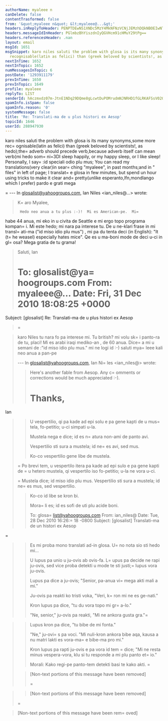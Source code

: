```yaml
---
authorName: myaleee n
canDelete: false
contentTrasformed: false
from: '&quot;myaleee n&quot; &lt;myaleee@...&gt;'
headers.inReplyToHeader: PENPTDEwNS1XNDc5MzY4MkNFNzVCNjJEMzhDQkNBOEIwNTBAcGh4LmdibD4=
headers.messageIdInHeader: PGlmbzBhYiszdnIyQGVHcm91cHMuY29tPg==
headers.referencesHeader: .nan
layout: email
msgId: 1651
msgSnippet: karo niles saluti the problem with glosa is its many synonyms,some more
  recognisable(latin as felici) than (greek beloved by scientists!, as hedo);the adverb
nextInTime: 1652
nextInTopic: 1652
numMessagesInTopic: 6
postDate: '1293911179'
prevInTime: 1650
prevInTopic: 1649
profile: myaleee
replyTo: LIST
senderId: hAczmxdz07m-JtnE1NDq29DQme8gLcwtDuPOMrudmNJNRHD1fGLRKAFSsV02OjgNOeFDRbflvhHXbl0r13mGb7wfHAwKQQ
spamInfo.isSpam: false
spamInfo.reason: '0'
systemMessage: false
title: 'Re: Translati-ma de u plus histori ex Aesop'
topicId: 1646
userId: 288947930
---
```


karo niles
saluti
the problem with glosa is its many synonyms,some more rec=
ognisable(latin as felici) than (greek beloved by scientists!, as hedo);the=
 adverb should precede verb,because adverb itself can mean verb(mi hedo som=
ni=3DI sleep happily, or my happy sleep, or I like sleep!
Personally, I say=
:id speciali odio  plu mus; You can read my translations(very clear)in sear=
ching "myaleee", in past months;and in " files" in left of page; I translat=
e glosa in few minutes, but spend un hour using tricks to make it clear and=
 pretty(unlike esperanto,lfn,mondlango which I prefer)
pardo e grati mega

=
--- In glosalist@yahoogroups.com, Ian Niles <ian_niles@...> wrote:
>
> 
> K=
aro Myalee,
>  
>      Hedo neo anua a tu plus :-)!  Mi es American-pe.  Mi=
 habe 44 anua, mi eko in u civita de Seattle e mi ergo topo programa kompan=
i.  Mi este hedo; mi nara pa interese tu.  De u ne-klari frase in mi transl=
ati-ma ("id miso idio plu mus") , mi pa du tenta deci (in English):  "It (t=
he weasel) especially hates mice".  Qe es u ma-boni mode de deci u-ci in gl=
osa?  Mega gratia de tu grama!
>  
> Saluti,
> Ian
> 
> 
> To: glosalist@ya=
hoogroups.com
> From: myaleee@...
> Date: Fri, 31 Dec 2010 18:08:25 +0000
>=
 Subject: [glosalist] Re: Translati-ma de u plus histori ex Aesop
> 
> 
>  =
 
> 
> 
> 
> karo Niles
> tu nara fo pa interese mi. Tu british? mi volu sk=
i panto-ra de tu, placi!
> Mi es arabi iraqi mediko-an , de 60 anua.
> Dice=
 a mi u semani de :"id miso idio plu mus." mi ne logi id :-)
> saluti
> mya=
leee
> kali neo anua a pan-pe
> 
> --- In glosalist@yahoogroups.com, Ian Ni=
les <ian_niles@> wrote:
> >
> > 
> > Here's another fable from Aesop. Any c=
omments or corrections would be much appreciated :-).
> > 
> > Thanks,
> > =
Ian
> > 
> > U vespertilio, qi pa kade ad epi solu e pa gene kapti de u mus=
tela, fo-petitio; u-ci simpati u-la. 
> > 
> > Mustela nega e dice; id es n=
atura non-ami de panto avi. 
> > 
> > Vespertilio sti sura a mustela; id ne=
 es avi, sed mus. 
> > 
> > Ko-co vespertilio gene libe de mustela. 
> > 
>=
 > Po brevi tem, u vespertilo itera pa kade ad epi sulo e pa gene kapti de =
u hetero mustela, qi vespertilo iso fo-petitio; u-la ne vora u-ci. 
> > 
> =
> Mustela dice; id miso idio plu mus. Vespertilio sti sura a mustela; id ne=
 es mus, sed vespertilio. 
> > 
> > Ko-co id libe se kron bi.
> > 
> > Mora=
li es; id es sofi de uti plu acide boni. 
> > 
> > 
> > 
> > 
> > To: glosa=
list@yahoogroups.com
> > From: ian_niles@
> > Date: Tue, 28 Dec 2010 16:26:=
18 -0800
> > Subject: [glosalist] Translati-ma de un histori ex Aesop
> > 
=
> > 
> > 
> > 
> > 
> > 
> > 
> > Es mi proba mono translati ad-in glosa. U=
no nota sio sti hedo mi...
> > 
> > U lupus pa unio u ju-ovis ab ovis-fa. L=
upus pa decide ne rapi ju-ovis, sed vice proba detekti u mode te sti justi;=
 lupus vora ju-ovis. 
> > 
> > Lupus pa dice a ju-ovis; "Senior, pa-anua vi=
 mega akti mali a mi." 
> > 
> > Ju-ovis pa reakti ko tristi voka, "Veri, k=
ron mi ne es ge-nati." 
> > 
> > Kron lupus pa dice, "tu du vora topo mi gr=
a-lo." 
> > 
> > "Ne, senior," ju-ovis pa reakti, "Mi ne ankora gusta gra."=
 
> > 
> > Lupus kron pa dice, "tu bibe de mi fonta."
> > 
> > "Ne," ju-ovi=
s pa voci. "Mi nuli-kron ankora bibe aqa, kausa a nu matri lakti es vora-ma=
 e bibe-ma pro mi." 
> > 
> > Kron lupus pa rapti ju-ovis e pa vora id tem =
dice; "Mi ne resta minus vespera-vora, klu si tu responde a mi plu panto et=
io."
> > 
> > Morali: Kako regi-pe panto-tem detekti basi te kako akti. 
> =
> 
> > [Non-text portions of this message have been removed]
> > 
> > 
> > =

> > 
> > 
> > [Non-text portions of this message have been removed]
> >
> =

> 
> 
>  		 	   		  
> 
> [Non-text portions of this message have been rem=
oved]
>



